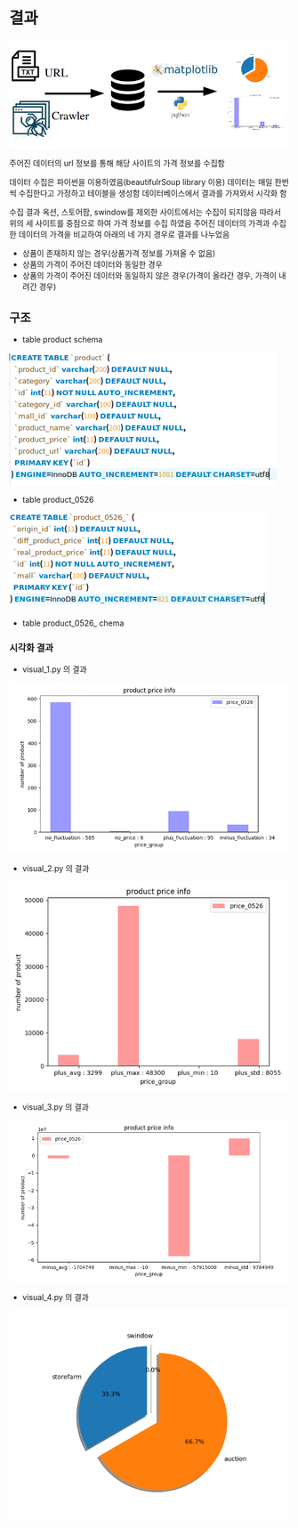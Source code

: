 # 결과
![alt text](screenshot/구조.png )

주어진 데이터의 url 정보를 통해 해당 사이트의 가격 정보를 수집함

데이터 수집은 파이썬을 이용하였음(beautifulrSoup library 이용)
데이터는 매일 한번 씩 수집한다고 가정하고 테이블을 생성함
데이터베이스에서 결과를 가져와서 시각화 함

수집 결과 옥션, 스토어팜, swindow를 제외한 사이트에서는 수집이 되지않음
따라서 위의 세 사이트를 중점으로 하여 가격 정보를 수집 하였음
주어진 데이터의 가격과 수집한 데이터의 가격을 비교하여 아래의 네 가지 경우로 결과를 나누었음
- 상품이 존재하지 않는 경우(상품가격 정보를 가져올 수 없음)
- 상품의 가격이 주어진 데이터와 동일한 경우
- 상품의 가격이 주어진 데이터와 동일하지 않은 경우(가격이 올라간 경우, 가격이 내려간 경우)
 

## 구조
- table product schema

![alt text](screenshot/product_schema.png )

- table product_0526

![alt text](screenshot/product_0526_schema.png )

- table product_0526_ chema

### 시각화 결과
- visual_1.py 의 결과

![alt text](figure/Figure_1.png "visual_1.py 의 결과")

- visual_2.py 의 결과

![alt text](figure/Figure_2.png "visual_2.py 의 결과")

- visual_3.py 의 결과

![alt text](figure/Figure_3.png "visual_3.py 의 결과")

- visual_4.py 의 결과

![alt text](figure/Figure_4.png "visual_4.py 의 결과")
